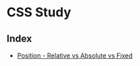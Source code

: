# CSS Study

## Index

- [Position - Relative vs Absolute vs Fixed]("https://github.com/ChanGrea/css_study/blob/master/Position.md")